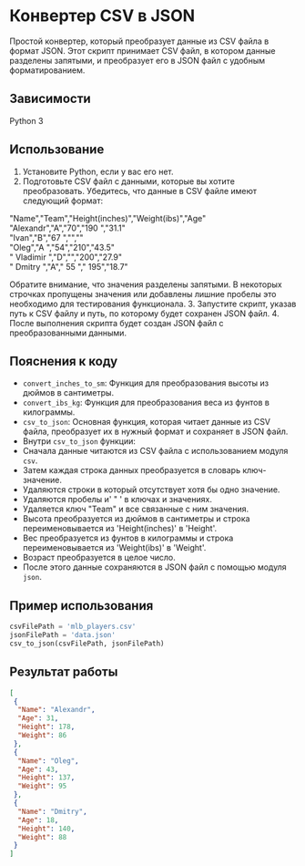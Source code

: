 # Конвертер CSV в JSON

Простой конвертер, который преобразует данные из CSV файла в формат JSON. Этот скрипт принимает CSV файл, в котором данные разделены запятыми, и преобразует его в JSON файл с удобным форматированием.

## Зависимости

Python 3

## Использование

1. Установите Python, если у вас его нет.
2. Подготовьте CSV файл с данными, которые вы хотите преобразовать. Убедитесь, что данные в CSV файле имеют следующий формат:


"Name","Team","Height(inches)","Weight(ibs)","Age"   
"Alexandr","A","70","190 ","31.1"   
"Ivan","B","67 ","",""   
"Oleg","A ","54","210","43.5"   
" Vladimir   ","D","","200","27.9"  
" Dmitry  ","A"," 55 "," 195","18.7"

Обратите внимание, что значения разделены запятыми. В некоторых строчках пропущены значения или добавлены
лишние пробелы это необходимо для тестирования функционала.
3. Запустите скрипт, указав путь к CSV файлу и путь, по которому будет сохранен JSON файл.
4. После выполнения скрипта будет создан JSON файл с преобразованными данными.

## Пояснения к коду

- `convert_inches_to_sm`: Функция для преобразования высоты из дюймов в сантиметры.
- `convert_ibs_kg`: Функция для преобразования веса из фунтов в килограммы.
- `csv_to_json`: Основная функция, которая читает данные из CSV файла, преобразует их в нужный формат и сохраняет в JSON файл.
- Внутри `csv_to_json` функции:
- Сначала данные читаются из CSV файла с использованием модуля `csv`.
- Затем каждая строка данных преобразуется в словарь ключ-значение.
- Удаляются строки в который отсутствует хотя бы одно значение.
- Удаляются пробелы и' " ' в ключах и значениях.
- Удаляется ключ "Team" и все связанные с ним значения.
- Высота преобразуется из дюймов в сантиметры и строка переименовывается из 'Height(inches)' в 'Height'.
- Вес преобразуется из фунтов в килограммы и строка переименовывается из 'Weight(ibs)' в 'Weight'.
- Возраст преобразуется в целое число.
- После этого данные сохраняются в JSON файл с помощью модуля `json`.

## Пример использования

```python
csvFilePath = 'mlb_players.csv'
jsonFilePath = 'data.json'
csv_to_json(csvFilePath, jsonFilePath)
```
## Результат работы
```json
[
 {
  "Name": "Alexandr",
  "Age": 31,
  "Height": 178,
  "Weight": 86
 },
 {
  "Name": "Oleg",
  "Age": 43,
  "Height": 137,
  "Weight": 95
 },
 {
  "Name": "Dmitry",
  "Age": 18,
  "Height": 140,
  "Weight": 88
 }
]
```